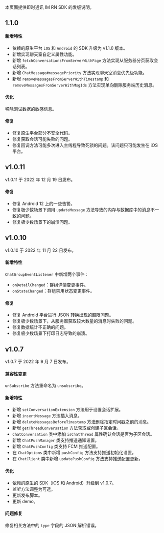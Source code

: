 本页面提供即时通讯 IM RN SDK 的发版说明。

## 1.1.0

#### 新增特性

- 依赖的原生平台 `iOS` 和 `Android` 的 SDK 升级为 v1.1.0 版本。
- 新增实现聊天室自定义属性功能。
- 新增 `fetchConversationsFromServerWithPage` 方法实现从服务器分页获取会话列表。
- 新增 `ChatMessage#messagePriority` 方法实现聊天室消息优先级功能。
- 新增 `removeMessagesFromServerWithTimestamp` 和 `removeMessagesFromServerWithMsgIds` 方法实现单向删除服务端历史消息。

#### 优化

移除测试数据的敏感信息。

#### 修复

- 修复原生平台部分不安全代码。
- 修复获取会话可能失败的问题。
- 修复回调方法可能多次进入主线程导致死锁的问题。该问题只可能发生在 iOS 平台。
## v1.0.11 

v1.0.11 于 2022 年 12 月 19 日发布。

#### 修复

- 修复 Android 12 上的一些告警。
- 修复极少数场景下调用 `updateMessage` 方法导致的内存与数据库中的消息不一致的问题。       
- 修复极少数场景下的崩溃问题。

## v1.0.10

v1.0.10 于 2022 年 11 月 22 日发布。

#### 新增特性

`ChatGroupEventListener` 中新增两个事件：
- `onDetailChanged`：群组详情变更事件。
- `onStateChanged`：群组禁用状态变更事件。

#### 修复

- 修复 Android 平台进行 JSON 转换出现的超限问题。
- 修复极少数场景下，从服务器获取较大数量的消息时失败的问题。
- 修复数据统计不正确的问题。
- 修复极少数场景下打印日志导致的崩溃。

## v1.0.7

v1.0.7 于 2022 年 9 月 7 日发布。

#### 兼容性变更

`unSubscribe` 方法重命名为 `unsubscribe`。

#### 新增特性

- 新增 `setConversationExtension` 方法用于设置会话扩展。
- 新增 `insertMessage` 方法插入消息。
- 新增 `deleteMessagesBeforeTimestamp` 方法删除指定时间戳之前的消息。
- 新增 `getThreadConversation` 方法获取或创建子区会话。
- `ChatConversation` 类中添加 `isChatThread` 属性确认会话是否为子区会话。
- 新增 `ChatPushManager` 类支持推送通知设置。
- 新增 `ChatPushConfig` 类支持 FCM 推送配置。
- 在 `ChatOptions` 类中新增 `pushConfig` 方法支持推送初始化设置。
- 在 `ChatClient` 类中新增 `updatePushConfig` 方法支持推送配置更新。

#### 优化

- 依赖的原生的 SDK（iOS 和 Android）升级到 v1.0.7。
- 监听方法调整为可选。
- 更新发布脚本。
- 更新 demo。

#### 问题修复

修复相关方法中的 `type` 字段的 JSON 解析错误。



